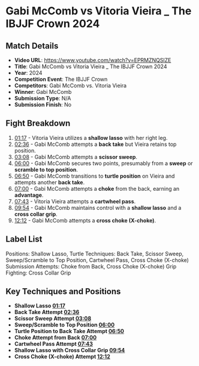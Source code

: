 # Gabi McComb vs Vitoria Vieira _ The IBJJF Crown 2024

## Match Details
- **Video URL**: https://www.youtube.com/watch?v=EPRMZNQSlZE
- **Title**: Gabi McComb vs Vitoria Vieira _ The IBJJF Crown 2024
- **Year**: 2024
- **Competition Event**: The IBJJF Crown
- **Competitors**: Gabi McComb vs. Vitoria Vieira
- **Winner**: Gabi McComb
- **Submission Type**: N/A
- **Submission Finish**: No

## Fight Breakdown
1. [01:17](https://www.youtube.com/watch?v=EPRMZNQSlZE&t=77) - Vitoria Vieira utilizes a **shallow lasso** with her right leg.
2. [02:36](https://www.youtube.com/watch?v=EPRMZNQSlZE&t=156) - Gabi McComb attempts a **back take** but Vieira retains top position.
3. [03:08](https://www.youtube.com/watch?v=EPRMZNQSlZE&t=188) - Gabi McComb attempts a **scissor sweep**.
4. [06:00](https://www.youtube.com/watch?v=EPRMZNQSlZE&t=360) - Gabi McComb secures two points, presumably from a **sweep** or **scramble to top position**.
5. [06:50](https://www.youtube.com/watch?v=EPRMZNQSlZE&t=410) - Gabi McComb transitions to **turtle position** on Vieira and attempts another **back take**.
6. [07:00](https://www.youtube.com/watch?v=EPRMZNQSlZE&t=420) - Gabi McComb attempts a **choke** from the back, earning an **advantage**.
7. [07:43](https://www.youtube.com/watch?v=EPRMZNQSlZE&t=463) - Vitoria Vieira attempts a **cartwheel pass**.
8. [09:54](https://www.youtube.com/watch?v=EPRMZNQSlZE&t=594) - Gabi McComb maintains control with a **shallow lasso** and a **cross collar grip**.
9. [12:12](https://www.youtube.com/watch?v=EPRMZNQSlZE&t=732) - Gabi McComb attempts a **cross choke (X-choke)**.

## Label List
Positions: Shallow Lasso, Turtle
Techniques: Back Take, Scissor Sweep, Sweep/Scramble to Top Position, Cartwheel Pass, Cross Choke (X-choke)
Submission Attempts: Choke from Back, Cross Choke (X-choke)
Grip Fighting: Cross Collar Grip

## Key Techniques and Positions
- **Shallow Lasso [01:17](https://www.youtube.com/watch?v=EPRMZNQSlZE&t=77)**
- **Back Take Attempt [02:36](https://www.youtube.com/watch?v=EPRMZNQSlZE&t=156)**
- **Scissor Sweep Attempt [03:08](https://www.youtube.com/watch?v=EPRMZNQSlZE&t=188)**
- **Sweep/Scramble to Top Position [06:00](https://www.youtube.com/watch?v=EPRMZNQSlZE&t=360)**
- **Turtle Position to Back Take Attempt [06:50](https://www.youtube.com/watch?v=EPRMZNQSlZE&t=410)**
- **Choke Attempt from Back [07:00](https://www.youtube.com/watch?v=EPRMZNQSlZE&t=420)**
- **Cartwheel Pass Attempt [07:43](https://www.youtube.com/watch?v=EPRMZNQSlZE&t=463)**
- **Shallow Lasso with Cross Collar Grip [09:54](https://www.youtube.com/watch?v=EPRMZNQSlZE&t=594)**
- **Cross Choke (X-choke) Attempt [12:12](https://www.youtube.com/watch?v=EPRMZNQSlZE&t=732)**